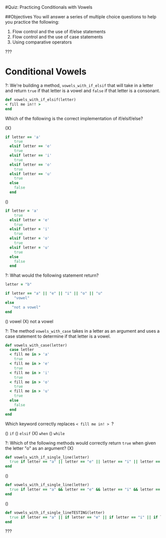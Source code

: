 #Quiz: Practicing Conditionals with Vowels

##Objectives
You will answer a series of multiple choice questions to help you practice the following: 

1. Flow control and the use of if/else statements
3. Flow control and the use of case statements
4. Using comparative operators

???

# Conditional Vowels

?: We're building a method, `vowels_with_if_elsif` that will take in a letter and return `true` if that letter is a vowel and `false` if that letter is a consonant. 

```ruby
def vowels_with_if_elsif(letter)
< fill me in!! >
end
```

Which of the following is the correct implementation of if/elsif/else?

(X) 
```ruby
if letter == 'a'
    true
  elsif letter == 'e'
    true
  elsif letter == 'i'
    true
  elsif letter == 'o'
    true
  elsif letter == 'u'
    true
  else
    false
  end

```

() 
```ruby
if letter = 'a'
    true
  elsif letter = 'e'
    true
  elsif letter = 'i'
    true
  elsif letter = 'o'
    true
  elsif letter = 'u'
    true
  else
    false
  end
```

?: What would the following statement return?

```ruby
letter = "b"

if letter == "a" || "e" || "i" || "o" || "u"
	"vowel"
else
   "not a vowel"
end
```
() vowel (X) not a vowel

?: The method `vowels_with_case` takes in a letter as an argument and uses a case statement to determine if that letter is a vowel. 

```ruby
def vowels_with_case(letter)
  case letter
  < fill me in > 'a'
    true
  < fill me in > 'e'
    true
  < fill me in > 'i'
    true
  < fill me in > 'o'
    true
  < fill me in > 'u'
    true
  else
    false
  end
end

``` 

Which keyword correctly replaces `< fill me in! > `?

() `if` () `elsif` (X) `when` () `while`

?: Which of the following methods would correctly return `true` when given the letter "o" as an argument?
(X) 

```ruby
def vowels_with_if_single_line(letter)
  true if letter == "a" || letter == "e" || letter == "i" || letter == "o" || letter == "u"
end
```

() 

```ruby
def vowels_with_if_single_line(letter)
  true if letter == "a" && letter == "e" && letter == "i" && letter == "o" && letter == "u"
end
```

() 

```ruby
def vowels_with_if_single_lineTESTING(letter)
  true if letter == "a" || if letter == "e" || if letter == "i" || if letter == "o" || if letter == "u"
end
```

???

